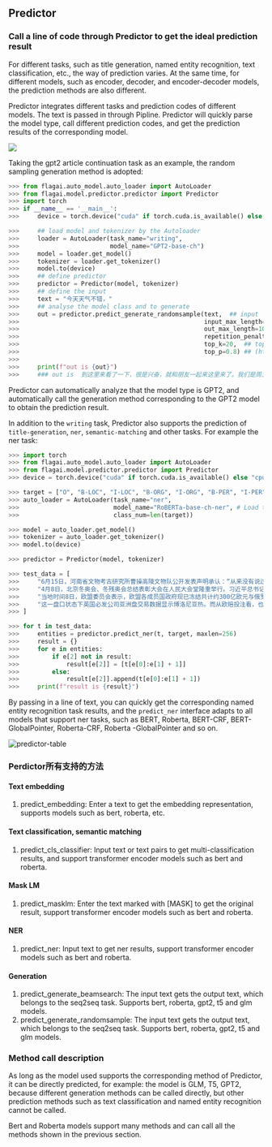 ## Predictor

### Call a line of code through Predictor to get the ideal prediction result

For different tasks, such as title generation, named entity recognition, text classification, etc., the way of prediction varies. At the same time, for different models, such as encoder, decoder, and encoder-decoder models, the prediction methods are also different.

Predictor integrates different tasks and prediction codes of different models. The text is passed in through Pipline. Predictor will quickly parse the model type, call different prediction codes, and get the prediction results of the corresponding model.

![](./img/predictor_map.png)

Taking the gpt2 article continuation task as an example, the random sampling generation method is adopted:

```python
>>> from flagai.auto_model.auto_loader import AutoLoader
>>> from flagai.model.predictor.predictor import Predictor
>>> import torch 
>>> if __name__ == '__main__':
>>>     device = torch.device("cuda" if torch.cuda.is_available() else "cpu")

>>>     ## load model and tokenizer by the Autoloader
>>>     loader = AutoLoader(task_name="writing", 
>>>                         model_name="GPT2-base-ch")
>>>     model = loader.get_model()
>>>     tokenizer = loader.get_tokenizer()
>>>     model.to(device)
>>>     ## define predictor
>>>     predictor = Predictor(model, tokenizer)
>>>     ## define the input
>>>     text = "今天天气不错，"
>>>     ## analyse the model class and to generate
>>>     out = predictor.predict_generate_randomsample(text,  ## input
>>>                                                   input_max_length=512,  ## max in length
>>>                                                   out_max_length=100, ## max out length
>>>                                                   repetition_penalty=1.5, ## avoid output repeated. (https://arxiv.org/pdf/1909.05858.pdf)
>>>                                                   top_k=20,  ## top k
>>>                                                   top_p=0.8) ## (http://arxiv.org/abs/1904.09751)
>>> 
>>>     print(f"out is {out}")
>>>     ### out is  到这里来看了一下，很是兴奋，就和朋友一起来这里来了。我们是周五晚上去的，人不多，所以没有排队，而且这里的环境真的很好，在这里享受美食真的很舒服，我们点了一个套餐，两个人吃刚刚好，味道很好。
```
Predictor can automatically analyze that the model type is GPT2, and automatically call the generation method corresponding to the GPT2 model to obtain the prediction result.

In addition to the ``writing`` task, Predictor also supports the prediction of ```title-generation```, ``ner``, ``semantic-matching`` and other tasks. For example the ner task:

```python
>>> import torch
>>> from flagai.auto_model.auto_loader import AutoLoader
>>> from flagai.model.predictor.predictor import Predictor
>>> device = torch.device("cuda" if torch.cuda.is_available() else "cpu")

>>> target = ["O", "B-LOC", "I-LOC", "B-ORG", "I-ORG", "B-PER", "I-PER"]
>>> auto_loader = AutoLoader(task_name="ner",
>>>                          model_name="RoBERTa-base-ch-ner", # Load the checkpoints from Modelhub(model.baai.ac.cn/models)
>>>                          class_num=len(target))

>>> model = auto_loader.get_model()
>>> tokenizer = auto_loader.get_tokenizer()
>>> model.to(device)

>>> predictor = Predictor(model, tokenizer)

>>> test_data = [
>>>     "6月15日，河南省文物考古研究所曹操高陵文物队公开发表声明承认：“从来没有说过出土的珠子是墓主人的",
>>>     "4月8日，北京冬奥会、冬残奥会总结表彰大会在人民大会堂隆重举行。习近平总书记出席大会并发表重要讲话。在讲话中，总书记充分肯定了北京冬奥会、冬残奥会取得的优异成绩，全面回顾了7年筹办备赛的不凡历程，深入总结了筹备举办北京冬奥会、冬残奥会的宝贵经验，深刻阐释了北京冬奥精神，对运用好冬奥遗产推动高质量发展提出明确要求。",
>>>     "当地时间8日，欧盟委员会表示，欧盟各成员国政府现已冻结共计约300亿欧元与俄罗斯寡头及其他被制裁的俄方人员有关的资产。",
>>>     "这一盘口状态下英国必发公司亚洲盘交易数据显示博洛尼亚热。而从欧赔投注看，也是主队热。巴勒莫两连败，",
>>> ]

>>> for t in test_data:
>>>     entities = predictor.predict_ner(t, target, maxlen=256)
>>>     result = {}
>>>     for e in entities:
>>>         if e[2] not in result:
>>>             result[e[2]] = [t[e[0]:e[1] + 1]]
>>>         else:
>>>             result[e[2]].append(t[e[0]:e[1] + 1])
>>>     print(f"result is {result}")
```
By passing in a line of text, you can quickly get the corresponding named entity recognition task results, and the ``predict_ner`` interface adapts to all models that support ner tasks, such as BERT, Roberta, BERT-CRF, BERT-GlobalPointer, Roberta-CRF, Roberta -GlobalPointer and so on.

![predictor-table](../docs/img/predictor_table.png)


### Perdictor所有支持的方法
#### Text embedding
1. predict_embedding: Enter a text to get the embedding representation, supports models such as bert, roberta, etc.
#### Text classification, semantic matching
1. predict_cls_classifier: Input text or text pairs to get multi-classification results, and support transformer encoder models such as bert and roberta.
#### Mask LM
1. predict_masklm: Enter the text marked with [MASK] to get the original result, support transformer encoder models such as bert and roberta.
#### NER
1. predict_ner: Input text to get ner results, support transformer encoder models such as bert and roberta.
#### Generation
1. predict_generate_beamsearch: The input text gets the output text, which belongs to the seq2seq task. Supports bert, roberta, gpt2, t5 and glm models.
2. predict_generate_randomsample: The input text gets the output text, which belongs to the seq2seq task. Supports bert, roberta, gpt2, t5 and glm models.

### Method call description
As long as the model used supports the corresponding method of Predictor, it can be directly predicted, for example: the model is GLM, T5, GPT2, because different generation methods can be called directly, but other prediction methods such as text classification and named entity recognition cannot be called.

Bert and Roberta models support many methods and can call all the methods shown in the previous section.